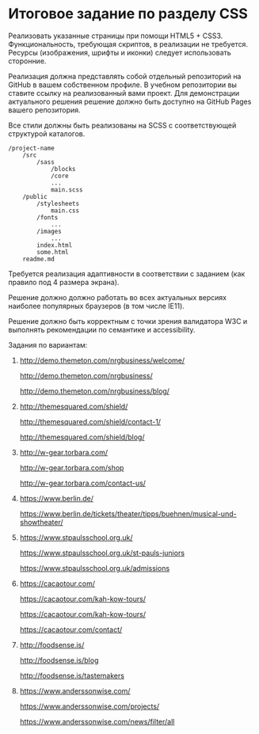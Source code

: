 # Итоговое задание по разделу CSS

Реализовать указанные страницы при помощи HTML5 + CSS3. Функциональность, требующая скриптов, в реализации не требуется. Ресурсы (изображения, шрифты и иконки) следует использовать сторонние.

Реализация должна представлять собой отдельный репозиторий на GitHub в вашем собственном профиле. В учебном репозитории вы ставите ссылку на реализованный вами проект. Для демонстрации актуального решения решение должно быть доступно на GitHub Pages вашего репозитория.

Все стили должны быть реализованы на SCSS с соответствующей структурой каталогов.

	/project-name
		/src
			/sass
				/blocks
				/core
				...
				main.scss
		/public
			/stylesheets
				main.css
			/fonts
				...
			/images
				...
			index.html
			some.html
		readme.md
			
Требуется реализация адаптивности в соответствии с заданием (как правило под 4 размера экрана).

Решение должно должно работать во всех актуальных версиях наиболее популярных браузеров (в том числе IE11).

Решение должно быть корректным с точки зрения валидатора W3C и выполнять рекомендации по семантике и accessibility.



Задания по вариантам:

1. 
	http://demo.themeton.com/nrgbusiness/welcome/
	
	http://demo.themeton.com/nrgbusiness/
	
	http://demo.themeton.com/nrgbusiness/blog/
	
2. 
	http://themesquared.com/shield/
	
	http://themesquared.com/shield/contact-1/
	
	http://themesquared.com/shield/blog/
	
3. 
	http://w-gear.torbara.com/
	
	http://w-gear.torbara.com/shop
	
	http://w-gear.torbara.com/contact-us/
	
4.
	https://www.berlin.de/
	
	https://www.berlin.de/tickets/theater/tipps/buehnen/musical-und-showtheater/
	

5. 
	https://www.stpaulsschool.org.uk/

	https://www.stpaulsschool.org.uk/st-pauls-juniors

	https://www.stpaulsschool.org.uk/admissions

6.
	https://cacaotour.com/

	https://cacaotour.com/kah-kow-tours/

	https://cacaotour.com/kah-kow-tours/

	https://cacaotour.com/contact/

7.
	http://foodsense.is/

	http://foodsense.is/blog

	http://foodsense.is/tastemakers

8.
	https://www.anderssonwise.com/

	https://www.anderssonwise.com/projects/

	https://www.anderssonwise.com/news/filter/all